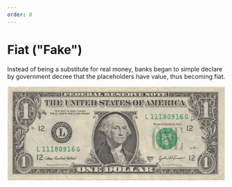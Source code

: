 ```yaml
---
order: 0
---
```


# Fiat ("Fake")

Instead of being a substitute for real money, banks began to simple declare by government decree that the placeholders have value, thus becoming fiat.

<img alt="picture of US dollar" src="images/fiat.jpg" width="750px" />